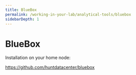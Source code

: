 ```yaml
---
title: BlueBox
permalink: /working-in-your-lab/analytical-tools/bluebox
sidebarDepth: 1
---
```


# BlueBox

Installation on your home node:

https://github.com/huntdatacenter/bluebox
